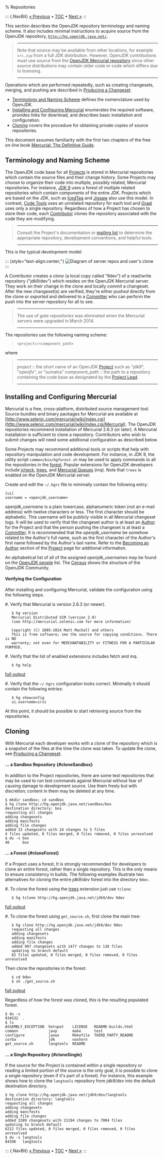 % Repositories

::: {.NavBit}
[« Previous](processWorkflow.html) • [TOC](index.html) • [Next »](mailingLists.html)
:::

This section describes the OpenJDK repository terminology and naming scheme. It
also includes minimal instructions to acquire source from the OpenJDK
repository,
[`http://hg.openjdk.java.net/`](http://hg.openjdk.java.net/).

> ---
> Note that source may be available from other locations, for example
> `src.zip` from a full JDK distribution. However,
> OpenJDK contributions must use source from the
> [OpenJDK Mercurial repository](http://hg.openjdk.java.net/)
> since other source distributions may contain older code
> or code which differs due to licensing.

> ---

Operations which are performed repeatedly, such as creating changesets,
merging, and pushing are described in [Producing a Changeset](producingChangeset.html).

* [Terminology and Naming Scheme](#terminology-and-naming-scheme) defines the
nomenclature used by OpenJDK.
* [Installing and Configuring Mercurial](#installing-and-configuring) enumerates the required software, provides links for
download, and describes basic installation and configuration.
* [Cloning](#clone) covers the procedure for
obtaining private copies of source repositories.

This document assumes familiarity with the first two chapters of the free
on-line book [Mercurial: The Definitive Guide](http://hgbook.red-bean.com).

## Terminology and Naming Scheme

The OpenJDK code base for all
[Projects](http://openjdk.java.net/bylaws#_6) is
stored in Mercurial repositories which contain the source files and their
change history. Some Projects may choose to organize their code into multiple,
possibly related, Mercurial repositories. For instance,
[JDK 9](http://openjdk.java.net/projects/jdk9)
uses a forest of multiple related repositories which contain components of the
entire JDK. Projects which are based on the JDK, such as
[IcedTea](http://openjdk.java.net/projects/icedtea)
and
[Jigsaw](http://openjdk.java.net/projects/jigsaw)
also use this model. In contrast,
[Code Tools](http://openjdk.java.net/projects/code-tools) uses an unrelated repository for each tool and
[Graal](http://openjdk.java.net/projects/graal)
uses only a single repository. Regardless of how a Project has chosen to store
their code, each
[Contributor](http://openjdk.java.net/bylaws#contributor)
clones the repository associated with the code they are modifying.

> ---
> Consult the Project's documentation or
> [mailing list](http://mail.openjdk.java.net) to
> determine the appropriate repository, development conventions, and helpful
> tools.

> ---

This is the typical development model:

::: {style="text-align:center;"}
![Diagram of server repos and user's clone](devModel.gif)
:::

A Contributor creates a _clone_ (a local copy called
"9dev") of a read/write repository ("jdk9/dev") which resides on the OpenJDK
Mercurial server. They work on their change in the clone and locally
_commit_ a changeset. After the new changeset(s) are
verified, they're either _pushed_ directly from the
clone or _exported_ and delivered to a
[Committer](http://openjdk.java.net/bylaws#committer)
who can perform the push into the server repository for all to see.

> ---
> The use of _gate repositories_ was eliminated when the
> Mercurial servers were upgraded in March 2014.

> ---

The repositories use the following naming scheme:

> `<project>/<component_path>`

where

> ------------------  ----  ----------------------------------------------------
> _project_            ::   the short name of an OpenJDK [Project](http://openjdk.java.net/bylaws#_6) such as "jdk9", "openjfx", or "sumatra"
> _component_path_     ::   the path to a repository containing the code base as designated by the [Project Lead](http://openjdk.java.net/bylaws#project-lead).
> ------------------  ----  ----------------------------------------------------

## Installing and Configuring Mercurial

Mercurial is a free, cross-platform, distributed source management tool. Source
bundles and binary packages for Mercurial are available at
[http://www.selenic.com/mercurial/wiki/index.cgi](http://www.selenic.com/mercurial/wiki/index.cgi/Mercurial).
The OpenJDK repositories recommend installation of Mercurial 2.6.3 (or later).
A Mercurial installation is sufficient to clone a repository. Contributors who
wish to submit changes will need some additional configuration as described
below.

Some Projects may recommend additional tools or scripts that help with
repository manipulation and code development. For instance, in JDK 9, the
utility script `common/bin/hgforest.sh` may be
used to apply commands to all the repositories in the
[forest](glossary.html#forest). Popular extensions for OpenJDK developers include
[jcheck](http://openjdk.java.net/projects/code-tools/jcheck/),
[trees](http://openjdk.java.net/projects/code-tools/trees/), and
[Mercurial Queues](http://hgbook.red-bean.com/read/managing-change-with-mercurial-queues.html)
(mq). Note that `trees` is enabled on the OpenJDK Mercurial server.

Create and edit the `~/.hgrc` file to minimally contain the following entry:

    [ui]
    username = <openjdk_username>

_openjdk\_username_ is a plain lowercase, alphanumeric
token (not an e-mail address) with twelve characters or less. The first
character should be alphabetic. This username will be publicly visible in all
Mercurial changeset logs. It will be used to verify that the changeset author
is at least an
[Author](http://openjdk.java.net/bylaws#author)
for the Project and that the person pushing the changeset is at least a
[Committer](http://openjdk.java.net/bylaws#committer).
It is recommended that the _openjdk\_username_ be
somehow related to the Author's full name, such as the first character of the
Author's first name followed by the Author's last name. Refer to the
[Becoming an Author](../projects/index.html#project-author) section of the
[Project](../projects/index.html) page for
additional information.

An alphabetical list of all of the assigned
_openjdk\_usernames_ may be found on the
[OpenJDK people](http://db.openjdk.java.net/people) list. The
[Census](../census) shows the structure of the OpenJDK Community.

#### Verifying the Configuration

After installing and configuring Mercurial, validate the configuration using
the following steps.

#. Verify that Mercurial is version 2.6.3 (or newer).

       $ hg version
       Mercurial Distributed SCM (version 2.9)
       (see http://mercurial.selenic.com for more information)
   
       Copyright (C) 2005-2014 Matt Mackall and others
       This is free software; see the source for copying conditions. There is NO
       warranty; not even for MERCHANTABILITY or FITNESS FOR A PARTICULAR PURPOSE.

#. Verify that the list of enabled extensions includes fetch and mq.

       $ hg help
   [full output](hgHelp.html)

#. Verify that the `~/.hgrc` configuration looks correct. Minimally it should contain the following entries:

       $ hg showconfig
       ui.username=iris

At this point, it should be possible to start retrieving source from the
repositories.

## Cloning

With Mercurial each developer works with a clone of the repository which is a
snapshot of the files at the time the clone was taken. To update the clone, see
[Producing a Changeset](producingChangeset.html).

#### ... a Sandbox Repository {#cloneSandbox}

In addition to the Project repositories, there are some test repositories that
may be used to run test commands against Mercurial without fear of causing
damage to development source. Use them freely but with discretion; content in
them may be deleted at any time.

    $ mkdir sandbox; cd sandbox
    $ hg clone http://hg.openjdk.java.net/sandbox/box
    destination directory: box
    requesting all changes
    adding changesets
    adding manifests
    adding file changes
    added 23 changesets with 24 changes to 5 files
    4 files updated, 0 files merged, 0 files removed, 0 files unresolved
    $ du -s box
    46      box

#### ... a Forest {#cloneForest}

If a Project uses a forest, It is strongly recommended for developers to clone
an entire forest, rather than a single repository. This is the only means to
ensure consistency in builds. The following examples illustrate two
alternatives for cloning the entire _jdk9/dev_ forest
into the directory `9dev`.

#. To clone the forest using the
[trees](http://openjdk.java.net/projects/code-tools/trees/)
extension just use `tclone`:

       $ hg tclone http://hg.openjdk.java.net/jdk9/dev 9dev
   [full output](tClone.html)

#. To clone the forest using `get_source.sh`, first
clone the main tree:

       $ hg clone http://hg.openjdk.java.net/jdk9/dev 9dev
       requesting all changes
       adding changesets
       adding manifests
       adding file changes
       added 997 changesets with 1477 changes to 138 files
       updating to branch default
       82 files updated, 0 files merged, 0 files removed, 0 files unresolved

   Then clone the repositories in the forest:

       $ cd 9dev
       $ sh ./get_source.sh
   [full output](getSource.html)

Regardless of how the forest was cloned, this is the resulting populated
forest.

    $ du -s
    934532  .
    $ ls
    ASSEMBLY_EXCEPTION  hotspot    LICENSE   README-builds.html
    common              jaxp       make      test
    configure           jaxws      Makefile  THIRD_PARTY_README
    corba               jdk        nashorn
    get_source.sh       langtools  README

#### ... a Single Repository {#cloneSingle}

If the source for the Project is contained within a single repository or
reading a limited portion of the source is the only goal, it is possible to
clone a single repository (even if it's part of a forest). For instance, this
example shows how to clone the `langtools`
repository from _jdk9/dev_ into the default
destination directory.

    $ hg clone http://hg.openjdk.java.net/jdk9/dev/langtools
    destination directory: langtools
    requesting all changes
    adding changesets
    adding manifests
    adding file changes
    added 2289 changesets with 21194 changes to 7004 files
    updating to branch default
    6212 files updated, 0 files merged, 0 files removed, 0 files unresolved
    $ du -s langtools
    84396   langtools

::: {.NavBit}
[« Previous](processWorkflow.html) • [TOC](index.html) • [Next »](mailingLists.html)
:::
